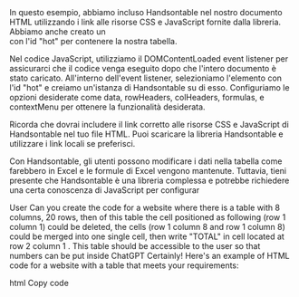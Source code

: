 <!DOCTYPE html>
<html>
<head>
    <title>Tabella Excel Modificabile</title>
    <link rel="stylesheet" href="https://cdn.jsdelivr.net/npm/handsontable/dist/handsontable.full.min.css">
    <script src="https://cdn.jsdelivr.net/npm/handsontable/dist/handsontable.full.min.js"></script>
    <style>
        #hot {
            width: 100%;
            height: 400px;
        }
    </style>
    <script>
        document.addEventListener("DOMContentLoaded", function() {
            var container = document.getElementById("hot");
            var hot = new Handsontable(container, {
                data: [[]], // Dati iniziali della tabella (vuoti)
                rowHeaders: true, // Visualizza numeri di riga
                colHeaders: true, // Visualizza nomi di colonna
                formulas: true, // Abilita il supporto alle formule di Excel
                contextMenu: true // Abilita il menu contestuale per le operazioni sulla tabella
            });
        });
    </script>
</head>
<body>
    <div id="hot"></div>
</body>
</html>
In questo esempio, abbiamo incluso Handsontable nel nostro documento HTML utilizzando i link alle risorse CSS e JavaScript fornite dalla libreria. Abbiamo anche creato un <div> con l'id "hot" per contenere la nostra tabella.

Nel codice JavaScript, utilizziamo il DOMContentLoaded event listener per assicurarci che il codice venga eseguito dopo che l'intero documento è stato caricato. All'interno dell'event listener, selezioniamo l'elemento con l'id "hot" e creiamo un'istanza di Handsontable su di esso. Configuriamo le opzioni desiderate come data, rowHeaders, colHeaders, formulas, e contextMenu per ottenere la funzionalità desiderata.

Ricorda che dovrai includere il link corretto alle risorse CSS e JavaScript di Handsontable nel tuo file HTML. Puoi scaricare la libreria Handsontable e utilizzare i link locali se preferisci.

Con Handsontable, gli utenti possono modificare i dati nella tabella come farebbero in Excel e le formule di Excel vengono mantenute. Tuttavia, tieni presente che Handsontable è una libreria complessa e potrebbe richiedere una certa conoscenza di JavaScript per configurar





User
Can you create the code for a website where there is a table with 8 columns, 20 rows, then of this table the cell positioned as following (row 1 column 1) could be deleted, the cells (row 1 column 8 and row 1 column 8) could be merged into one single cell, then write "TOTAL" in cell located at row 2 column 1 . This table should be accessible to the user so that numbers can be put inside
ChatGPT
Certainly! Here's an example of HTML code for a website with a table that meets your requirements:

html
Copy code
<!DOCTYPE html>
<html>
<head>
    <title>Editable Table</title>
    <style>
        table {
            border-collapse: collapse;
            width: 100%;
        }
        
        th, td {
            border: 1px solid black;
            padding: 8px;
        }
        
        th {
            text-align: center;
        }
    </style>
</head>
<body>
    <table>
        <tr>
            <th colspan="7">Table Title</th>
            <th colspan="2">Merged Cell</th>
        </tr>
        <tr>
            <th>Column 1</th>
            <th>Column 2</th>
            <th>Column 3</th>
            <th>Column 4</th>
            <th>Column 5</th>
            <th>Column 6</th>
            <th>Column 7</th>
            <th colspan="2">Column 8-9</th>
        </tr>
        <tr>
            <td contenteditable="true"></td>
            <td contenteditable="true"></td>
            <td contenteditable="true"></td>
            <td contenteditable="true"></td>
            <td contenteditable="true"></td>
            <td contenteditable="true"></td>
            <td contenteditable="true"></td>
            <td colspan="2" contenteditable="true"></td>
        </tr>
        <tr>
            <td contenteditable="true">TOTAL</td>
            <td contenteditable="true"></td>
            <td contenteditable="true"></td>
            <td contenteditable="true"></td>
            <td contenteditable="true"></td>
            <td contenteditable="true"></td>
            <td contenteditable="true"></td>
            <td colspan="2" contenteditable="true"></td>
        </tr>
        <!-- Add more rows as needed -->
    </table>
</body>
</html>
